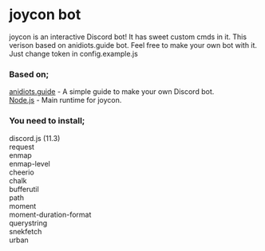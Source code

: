 # joycon bot

joycon is an interactive Discord bot! It has sweet custom cmds in it. This verison based on anidiots.guide bot. Feel free to make your own bot with it. Just change token in config.example.js

### Based on;

[anidiots.guide](anidiots.guide) - A simple guide to make your own Discord bot.  
[Node.js](https://nodejs.org) - Main runtime for joycon.

### You need to install;

discord.js (11.3)  
request  
enmap  
enmap-level  
cheerio  
chalk  
bufferutil  
path  
moment  
moment-duration-format  
querystring  
snekfetch  
urban  
